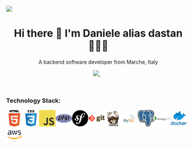 ![](https://komarev.com/ghpvc/?username=rastellid&color=green)

<h1 align='center'>
  Hi there 👋 I'm Daniele alias dastan 🧑🏻‍💻
</h1>

<p align='center'>
  A backend software developer from Marche, Italy
</p>

<p align='center'>
  <a href="https://www.linkedin.com/in/danielerastelli">
    <img src="https://img.shields.io/badge/linkedin-%230077B5.svg?&style=for-the-badge&logo=linkedin&logoColor=white" />
  </a>&nbsp;&nbsp
</p>

&nbsp;&nbsp;


### Technology Stack:

<p>
  <img align="left" width="45" alt="html"  src="https://raw.githubusercontent.com/github/explore/80688e429a7d4ef2fca1e82350fe8e3517d3494d/topics/html/html.png" />

  <img align="left" width="45" alt="css"  src="https://raw.githubusercontent.com/github/explore/80688e429a7d4ef2fca1e82350fe8e3517d3494d/topics/css/css.png" />

  <img align="left" width="45" alt="javascript"  src="https://raw.githubusercontent.com/github/explore/80688e429a7d4ef2fca1e82350fe8e3517d3494d/topics/javascript/javascript.png" />

  <img align="left" width="45" alt="javascript"  src="https://raw.githubusercontent.com/github/explore/80688e429a7d4ef2fca1e82350fe8e3517d3494d/topics/php/php.png" />

  <img align="left" width="45" alt="symfony"  src="https://raw.githubusercontent.com/github/explore/80688e429a7d4ef2fca1e82350fe8e3517d3494d/topics/symfony/symfony.png" />
  
  <img align="left" width="45" alt="git"  src="https://raw.githubusercontent.com/github/explore/80688e429a7d4ef2fca1e82350fe8e3517d3494d/topics/git/git.png" />

  <img align="left" width="45" alt="composer"  src="https://raw.githubusercontent.com/github/explore/80688e429a7d4ef2fca1e82350fe8e3517d3494d/topics/composer/composer.png" />

  <img align="left" width="45" alt="mysql" src="https://raw.githubusercontent.com/github/explore/80688e429a7d4ef2fca1e82350fe8e3517d3494d/topics/mysql/mysql.png" />

  <img align="left" width="45" alt="postgresql"  src="https://raw.githubusercontent.com/github/explore/80688e429a7d4ef2fca1e82350fe8e3517d3494d/topics/postgresql/postgresql.png" />

  <img align="left" width="45" alt="postgresql"  src="https://raw.githubusercontent.com/github/explore/80688e429a7d4ef2fca1e82350fe8e3517d3494d/topics/mongodb/mongodb.png" />

  <img align="left" width="45" alt="docker" src="https://raw.githubusercontent.com/github/explore/80688e429a7d4ef2fca1e82350fe8e3517d3494d/topics/docker/docker.png" />

  <img align="left" width="45" alt="aws" src="https://raw.githubusercontent.com/github/explore/80688e429a7d4ef2fca1e82350fe8e3517d3494d/topics/aws/aws.png" />
</p>
